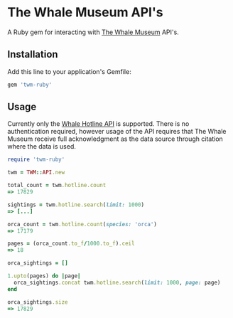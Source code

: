 # The Whale Museum API's

A Ruby gem for interacting with [The Whale Museum](http://whalemuseum.org) API's.

## Installation

Add this line to your application's Gemfile:

```ruby
gem 'twm-ruby'
```

## Usage

Currently only the [Whale Hotline API](http://hotline.whalemuseum.org/api) is supported. There is no authentication required, however usage of the API requires that The Whale Museum receive full acknowledgment as the data source through citation where the data is used.

```ruby
require 'twm-ruby'

twm = TWM::API.new

total_count = twm.hotline.count
=> 17829

sightings = twm.hotline.search(limit: 1000)
=> [...]

orca_count = twm.hotline.count(species: 'orca')
=> 17179

pages = (orca_count.to_f/1000.to_f).ceil
=> 18

orca_sightings = []

1.upto(pages) do |page|
  orca_sightings.concat twm.hotline.search(limit: 1000, page: page)
end

orca_sightings.size
=> 17829

```